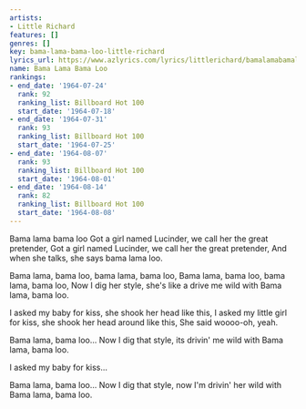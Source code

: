 ```yaml
---
artists:
- Little Richard
features: []
genres: []
key: bama-lama-bama-loo-little-richard
lyrics_url: https://www.azlyrics.com/lyrics/littlerichard/bamalamabamaloo.html
name: Bama Lama Bama Loo
rankings:
- end_date: '1964-07-24'
  rank: 92
  ranking_list: Billboard Hot 100
  start_date: '1964-07-18'
- end_date: '1964-07-31'
  rank: 93
  ranking_list: Billboard Hot 100
  start_date: '1964-07-25'
- end_date: '1964-08-07'
  rank: 93
  ranking_list: Billboard Hot 100
  start_date: '1964-08-01'
- end_date: '1964-08-14'
  rank: 82
  ranking_list: Billboard Hot 100
  start_date: '1964-08-08'
---
```


Bama lama bama loo
Got a girl named Lucinder, we call her the great pretender,
Got a girl named Lucinder, we call her the great pretender,
And when she talks, she says bama lama loo.

Bama lama, bama loo, bama lama, bama loo,
Bama lama, bama loo, bama lama, bama loo,
Now I dig her style, she's like a drive me wild with
Bama lama, bama loo.

I asked my baby for kiss, she shook her head like this,
I asked my little girl for kiss, she shook her head around like this,
She said woooo-oh, yeah.

Bama lama, bama loo...
Now I dig that style, its drivin' me wild with
Bama lama, bama loo.

I asked my baby for kiss...

Bama lama, bama loo...
Now I dig that style, now I'm drivin' her wild with
Bama lama, bama loo.




